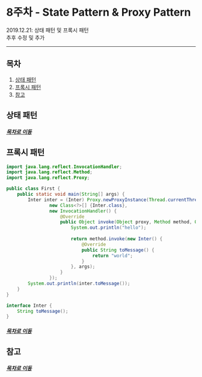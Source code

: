 8주차 - State Pattern & Proxy Pattern
=======
2019.12.21: 상태 패턴 및 프록시 패턴  
추후 수정 및 추가
- - - -
## 목차
1. [상태 패턴](#상태-패턴)
2. [프록시 패턴](#프록시-패턴)
3. [참고](#참고)

## 상태 패턴


##### [목차로 이동](#목차)

## 프록시 패턴


```java
import java.lang.reflect.InvocationHandler;
import java.lang.reflect.Method;
import java.lang.reflect.Proxy;

public class First {
	public static void main(String[] args) {
		Inter inter = (Inter) Proxy.newProxyInstance(Thread.currentThread().getContextClassLoader(), 
				new Class<?>[] {Inter.class}, 
				new InvocationHandler() {
					@Override
					public Object invoke(Object proxy, Method method, Object[] args) throws Throwable {
						System.out.println("hello");
						
						return method.invoke(new Inter() {
							@Override
							public String toMessage() {
								return "world";
							}
						}, args);
					}
				});
		System.out.println(inter.toMessage());
	}
}

interface Inter {
	String toMessage();
}
```

##### [목차로 이동](#목차)

## 참고


##### [목차로 이동](#목차)